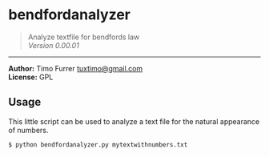 # bendfordanalyzer
> Analyze textfile for bendfords law<br />
> *Version 0.00.01*<br />

***

**Author:** Timo Furrer <tuxtimo@gmail.com><br />
**License:** GPL

## Usage

This little script can be used to analyze a text file for the natural appearance of numbers. 

    $ python bendfordanalyzer.py mytextwithnumbers.txt
